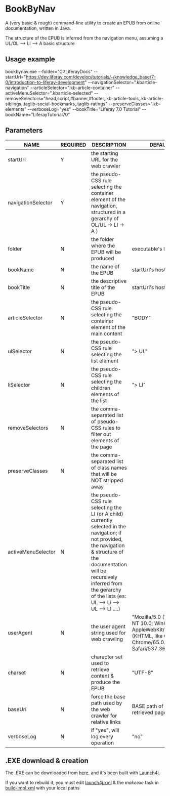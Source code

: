 # BookByNav
A (very basic & rough) command-line utility to create an EPUB from online documentation, written in Java.

The structure of the EPUB is inferred from the navigation menu, assuming a UL/OL --> LI --> A basic structure

## Usage example

bookbynav.exe \-\-folder="C:\LiferayDocs" \-\-startUrl="https://dev.liferay.com/develop/tutorials/-/knowledge_base/7-0/introduction-to-liferay-development" \-\-navigationSelector=".kbarticle-navigation" \-\-articleSelector=".kb-article-container" \-\-activeMenuSelector=".kbarticle-selected" \-\-removeSelectors="head,script,#banner,#footer,.kb-article-tools,.kb-article-siblings,.taglib-social-bookmarks,.taglib-ratings" \-\-preserveClasses=".kb-elements" \-\-verboseLog="yes"  \-\-bookTitle="Liferay 7.0 Tutorial" \-\-bookName="LiferayTutorial70"

## Parameters

| NAME  |REQUIRED   |DESCRIPTION   |DEFAULT   |
| ------------ | ------------ | ------------ | ------------ |
|   startUrl|  Y |the starting URL for the web crawler    |   |
|  navigationSelector |Y   |the pseudo-CSS rule selecting the container element  of the navigation, structured in a gerarchy of  OL/UL -> LI -> A )  |   |
|  folder |N |the folder where the EPUB will be produced     | executable's location   |
|  bookName |N   | the name of the EPUB   | startUrl's hostname  |
|  bookTitle | N  | the descriptive title of the EPUB   |   startUrl's hostname |
|  articleSelector | N  |  the pseudo-CSS rule selecting the container element of the main content | "BODY" |
| ulSelector  |   N | the pseudo-CSS rule selecting the list element  | "> UL"  |
|  liSelector | N   |  the pseudo-CSS rule selecting the children elements of the list  |   "> LI" |
|  removeSelectors |N   | the comma-separated list of pseudo-CSS rules to filter out elements of the page   |   |
| preserveClasses  | N  | the comma-separated list of class names that will be NOT stripped away  |   |
| activeMenuSelector  |N   | the pseudo-CSS rule selecting the LI (or A child)  currently selected in the navigation; if not provided, the navigation  & structure of the documentation will be recursively inferred from the gerarchy of the lists (es: UL --> Li --> UL --> LI ....)  |   |
|  userAgent |  N | the user agent string used for web crawling  |  "Mozilla/5.0 (Windows NT 10.0; Win64; x64) AppleWebKit/537.36 (KHTML, like Gecko) Chrome/65.0.3325.181 Safari/537.36" |
| charset  | N  |  character set used to retrieve content & produce the EPUB | "UTF-8"  |
|  baseUri | N  | force the base path used by the web crawler for relative links   | BASE path of the retrieved page   |
| verboseLog  | N   |  if "yes", will log every operation|  "no"  |


## .EXE download & creation

The .EXE can be downloaded from [here][1], and it's been built with [Launch4j][2].

If you want to rebuild it, you must edit [launch4j.xml][3] & the *makeexe* task in [build-impl.xml][4] with your local paths 

[1]: https://github.com/gpizzimenti/BookByNav/blob/master/BookByNav/exe/bookbynav.exe "bookbynav.exe - 13.5 Mb"
[2]: http://launch4j.sourceforge.net/ "Go to Launch4j homepage"
[3]: https://github.com/gpizzimenti/BookByNav/blob/master/BookByNav/exe/launch4j.xml "launch4j configuration "
[4]: https://github.com/gpizzimenti/BookByNav/blob/master/BookByNav/nbproject/build-impl.xml "ANT tasks"
